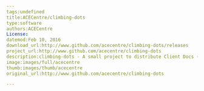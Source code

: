 ```yaml
---
tags:undefined
title:ACECentre/climbing-dots
type:software
authors:ACECentre
License:
datemod:Feb 10, 2016
download_url:http://www.github.com/acecentre/climbing-dots/releases
project_url:http://www.github.com/acecentre/climbing-dots
description:climbing-dots - A small project to distribute Client Docs (sounds like "Climbing Dots" when you are on a train) to individuals via the net
image:images/full/acecentre
thumb:images/thumb/acecentre
original_url:http://www.github.com/acecentre/climbing-dots

---
```

